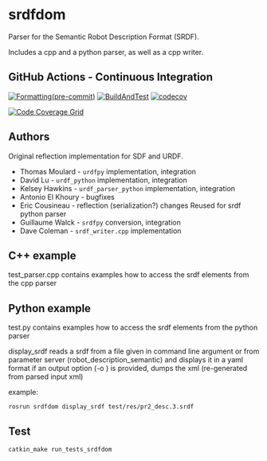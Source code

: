 srdfdom
=======

Parser for the Semantic Robot Description Format (SRDF).

Includes a cpp and a python parser, as well as a cpp writer.

## GitHub Actions - Continuous Integration

[![Formatting(pre-commit)](https://github.com/ros-planning/srdfdom/actions/workflows/format.yml/badge.svg?branch=foxy)](https://github.com/ros-planning/srdfdom/actions/workflows/format.yml?query=branch%3Afoxy) [![BuildAndTest](https://github.com/ros-planning/srdfdom/actions/workflows/industrial_ci_action.yml/badge.svg?branch=foxy)](https://github.com/ros-planning/srdfdom/actions/workflows/industrial_ci_action.yml?query=branch%3Afoxy) [![codecov](https://codecov.io/gh/ros-planning/srdfdom/branch/foxy/graph/badge.svg?token=W7uHKcY0ly)](https://codecov.io/gh/ros-planning/srdfdom)

[![Code Coverage Grid](https://codecov.io/gh/ros-planning/srdfdom/branch/foxy/graphs/tree.svg)](https://codecov.io/gh/ros-planning/srdfdom/branch/foxy/graphs/tree.svg)

## Authors

Original reflection implementation for SDF and URDF.

* Thomas Moulard - `urdfpy` implementation, integration
* David Lu - `urdf_python` implementation, integration
* Kelsey Hawkins - `urdf_parser_python` implementation, integration
* Antonio El Khoury - bugfixes
* Eric Cousineau - reflection (serialization?) changes
Reused for srdf python parser
* Guillaume Walck - `srdfpy` conversion, integration
* Dave Coleman - `srdf_writer.cpp` implementation

## C++ example

test_parser.cpp contains examples how to access the srdf elements from the cpp parser

## Python example

test.py contains examples how to access the srdf elements from the python parser

display_srdf reads a srdf from a file given in command line argument
or from parameter server (robot_description_semantic) and displays it in a yaml format
if an output option (-o <filename>) is provided, dumps the xml (re-generated from parsed input xml)

example:

    rosrun srdfdom display_srdf test/res/pr2_desc.3.srdf

## Test

    catkin_make run_tests_srdfdom
